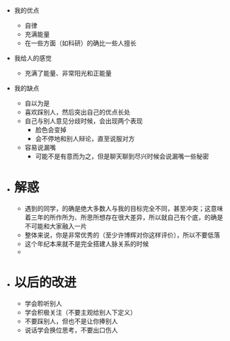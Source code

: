 - 我的优点
	- 自律
	- 充满能量
	- 在一些方面（如科研）的确比一些人擅长
- 我给人的感觉
	- 充满了能量、非常阳光和正能量
- 我的缺点
	- 自以为是
	- 喜欢踩别人，然后突出自己的优点长处
	- 自己与别人意见分歧时候，会出现两个表现
		- 脸色会变掉
		- 会不停地和别人辩论，直至说服对方
	- 容易说漏嘴
		- 可能不是有意而为之，但是聊天聊到尽兴时候会说漏嘴一些秘密

- # 解惑
	- 遇到的同学，的确是绝大多数人与我的目标完全不同，甚至冲突；这意味着三年的所作所为、所思所想存在很大差异，所以就自己有个底，的确是不可能和大家融入一片
	- 整体来说，你是非常优秀的（至少许博辉对你这样评价），所以不要低落
	- 这个年纪本来就不是完全搭建人脉关系的时候
	- 


- # 以后的改进
	- 学会聆听别人
	- 学会积极关注（不要主观给别人下定义）
	- 不要踩别人，但也不是让你捧别人
	- 说话学会换位思考，不要出口伤人